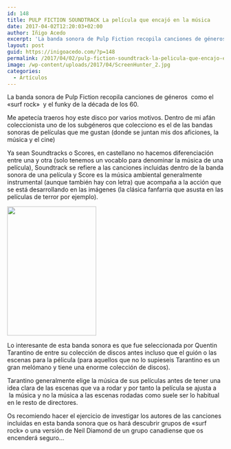 ```yaml
---
id: 148
title: PULP FICTION SOUNDTRACK La película que encajó en la música
date: 2017-04-02T12:20:03+02:00
author: Iñigo Acedo
excerpt: 'La banda sonora de Pulp Fiction recopila canciones de géneros  como el "surf rock"  y el funky de la década de los 60.'
layout: post
guid: https://inigoacedo.com/?p=148
permalink: /2017/04/02/pulp-fiction-soundtrack-la-pelicula-que-encajo-en-la-musica/
image: /wp-content/uploads/2017/04/ScreenHunter_2.jpg
categories:
  - Artículos
---
```

La banda sonora de Pulp Fiction recopila canciones de géneros  como el &#171;surf rock&#187;  y el funky de la década de los 60.

<!--more-->

Me apetecía traeros hoy este disco por varios motivos. Dentro de mi afán coleccionista uno de los subgéneros que colecciono es el de las bandas sonoras de películas que me gustan (donde se juntan mis dos aficiones, la música y el cine)

Ya sean Soundtracks o Scores, en castellano no hacemos diferenciación entre una y otra (solo tenemos un vocablo para denominar la música de una película), Soundtrack se refiere a las canciones incluidas dentro de la banda sonora de una película y Score es la música ambiental generalmente instrumental (aunque también hay con letra) que acompaña a la acción que se está desarrollando en las imágenes (la clásica fanfarria que asusta en las películas de terror por ejemplo).

<img class="alignnone size-medium wp-image-150" src="https://inigoacedo.com/wp-content/uploads/2017/04/ScreenHunter_3-207x300.jpg" alt="" width="207" height="300" srcset="https://inigoacedo.com/wp-content/uploads/2017/04/ScreenHunter_3-207x300.jpg 207w, https://inigoacedo.com/wp-content/uploads/2017/04/ScreenHunter_3.jpg 370w" sizes="(max-width: 207px) 100vw, 207px" /> 

Lo interesante de esta banda sonora es que fue seleccionada por Quentin Tarantino de entre su colección de discos antes incluso que el guión o las escenas para la pélicula (para aquellos que no lo supieseis Tarantino es un gran melómano y tiene una enorme colección de discos).

Tarantino generalmente elige la música de sus películas antes de tener una idea clara de las escenas que va a rodar y por tanto la película se ajusta a  la música y no la música a las escenas rodadas como suele ser lo habitual en le resto de directores.

Os recomiendo hacer el ejercicio de investigar los autores de las canciones incluidas en esta banda sonora que os hará descubrir grupos de &#171;surf rock&#187; o una versión de Neil Diamond de un grupo canadiense que os encenderá seguro&#8230;